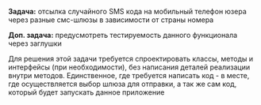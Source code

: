 **Задача:** отсылка случайного SMS кода на мобильный телефон юзера через разные смс-шлюзы
в зависимости от страны номера

**Доп. задача:** предусмотреть тестируемость данного функционала через заглушки

Для решения этой задачи требуется спроектировать классы, методы и интерфейсы (при необходимости),
без написания деталей реализации внутри методов. Единственное, где требуется написать код - в месте,
где осуществляется выбор шлюза для отправки, а так же сам код, который будет запускать данное приложение

